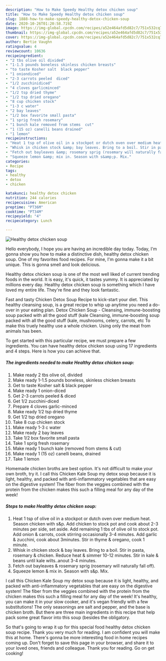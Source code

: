 ```yaml
---
description: "How to Make Speedy Healthy detox chicken soup"
title: "How to Make Speedy Healthy detox chicken soup"
slug: 1888-how-to-make-speedy-healthy-detox-chicken-soup
date: 2020-10-26T01:20:58.719Z
image: https://img-global.cpcdn.com/recipes/a52e464afd5d82c7/751x532cq70/healthy-detox-chicken-soup-recipe-main-photo.jpg
thumbnail: https://img-global.cpcdn.com/recipes/a52e464afd5d82c7/751x532cq70/healthy-detox-chicken-soup-recipe-main-photo.jpg
cover: https://img-global.cpcdn.com/recipes/a52e464afd5d82c7/751x532cq70/healthy-detox-chicken-soup-recipe-main-photo.jpg
author: Bertie Vaughn
ratingvalue: 4
reviewcount: 10636
recipeingredient:
- "2 tbs olive oil divided"
- "1-1.5 pounds boneless skinless chicken breasts"
- "to taste Kosher salt  black pepper"
- "1 oniondiced"
- "2-3 carrots peeled  diced"
- "1/2 zucchinidiced"
- "4 cloves garlicminced"
- "1/2 tsp dried thyme"
- "1/2 tsp dried oregano"
- "8 cup chicken stock"
- "1-3 c water"
- "2 bay leaves"
- "1/2 box favorite small pasta"
- "1 sprig fresh rosemary"
- "1 bunch kale removed from stems  cut"
- "1 (15 oz) canelli beans drained"
- "1 lemon"
recipeinstructions:
- "Heat 1 tsp of olive oil in a stockpot or dutch oven over medium heat. Season chicken with s&amp;p. Add chicken to stock pot and cook about 2-3 minutes per side, set aside. Add remaining 1 tbs of olive oil to stock pot. Add onion &amp; carrots, cook stirring occasionally 3-4 minutes. Add garlic &amp; zucchini, cook about 3minutes. Stir in thyme &amp; oregano, cook 1 minute."
- "Whisk in chicken stock &amp; bay leaves. Bring to a boil. Stir in pasta, rosemary &amp; chicken. Reduce heat &amp; simmer 10-12 minutes. Stir in kale &amp; beans until kale wilts..anout 3-4 minutes."
- "Fetch out bayleaves &amp; rosemary sprig (rosemary will naturally fall off)."
- "Squeeze lemon &amp; mix in. Season with s&amp;p. Mix."
categories:
- Recipe
tags:
- healthy
- detox
- chicken

katakunci: healthy detox chicken 
nutrition: 244 calories
recipecuisine: American
preptime: "PT36M"
cooktime: "PT34M"
recipeyield: "4"
recipecategory: Lunch

---
```



![Healthy detox chicken soup](https://img-global.cpcdn.com/recipes/a52e464afd5d82c7/751x532cq70/healthy-detox-chicken-soup-recipe-main-photo.jpg)

Hello everybody, I hope you are having an incredible day today. Today, I'm gonna show you how to make a distinctive dish, healthy detox chicken soup. One of my favorites food recipes. For mine, I'm gonna make it a bit unique. This is gonna smell and look delicious.

Healthy detox chicken soup is one of the most well liked of current trending foods in the world. It is easy, it's quick, it tastes yummy. It is appreciated by millions every day. Healthy detox chicken soup is something which I have loved my entire life. They're fine and they look fantastic.

Fast and tasty Chicken Detox Soup Recipe to kick-start your diet. This healthy cleansing soup, is a great recipe to whip up anytime you need a do-over in your eating plan. Detox Chicken Soup - Cleansing, immune-boosting soup packed with all the good stuff (kale Cleansing, immune-boosting soup packed with all the good stuff (kale, mushrooms, celery, carrots, etc To make this truely healthy use a whole chicken. Using only the meat from animals has been.


To get started with this particular recipe, we must prepare a few ingredients. You can have healthy detox chicken soup using 17 ingredients and 4 steps. Here is how you can achieve that.

<!--inarticleads1-->

##### The ingredients needed to make Healthy detox chicken soup:

1. Make ready 2 tbs olive oil, divided
1. Make ready 1-1.5 pounds boneless, skinless chicken breasts
1. Get to taste Kosher salt &amp; black pepper
1. Make ready 1 onion-diced
1. Get 2-3 carrots peeled &amp; diced
1. Get 1/2 zucchini-diced
1. Prepare 4 cloves garlic-minced
1. Make ready 1/2 tsp dried thyme
1. Get 1/2 tsp dried oregano
1. Take 8 cup chicken stock
1. Make ready 1-3 c water
1. Make ready 2 bay leaves
1. Take 1/2 box favorite small pasta
1. Take 1 sprig fresh rosemary
1. Make ready 1 bunch kale (removed from stems &amp; cut)
1. Make ready 1 (15 oz) canelli beans, drained
1. Take 1 lemon


Homemade chicken broths are best option. It&#39;s not difficult to make your own broth, try it. I call this Chicken Kale Soup my detox soup because it is light, healthy, and packed with anti-inflammatory vegetables that are easy on the digestive system! The fiber from the veggies combined with the protein from the chicken makes this such a filling meal for any day of the week! 

<!--inarticleads2-->

##### Steps to make Healthy detox chicken soup:

1. Heat 1 tsp of olive oil in a stockpot or dutch oven over medium heat. Season chicken with s&amp;p. Add chicken to stock pot and cook about 2-3 minutes per side, set aside. Add remaining 1 tbs of olive oil to stock pot. Add onion &amp; carrots, cook stirring occasionally 3-4 minutes. Add garlic &amp; zucchini, cook about 3minutes. Stir in thyme &amp; oregano, cook 1 minute.
1. Whisk in chicken stock &amp; bay leaves. Bring to a boil. Stir in pasta, rosemary &amp; chicken. Reduce heat &amp; simmer 10-12 minutes. Stir in kale &amp; beans until kale wilts..anout 3-4 minutes.
1. Fetch out bayleaves &amp; rosemary sprig (rosemary will naturally fall off).
1. Squeeze lemon &amp; mix in. Season with s&amp;p. Mix.


I call this Chicken Kale Soup my detox soup because it is light, healthy, and packed with anti-inflammatory vegetables that are easy on the digestive system! The fiber from the veggies combined with the protein from the chicken makes this such a filling meal for any day of the week! It&#39;s healthy, you can make it in your slow cooker, and it&#39;s vegan friendly with a few substitutions! The only seasonings are salt and pepper, and the base is chicken broth. But there are three main ingredients in this recipe that help pack some great flavor into this soup (besides the obligatory. 

So that's going to wrap it up for this special food healthy detox chicken soup recipe. Thank you very much for reading. I am confident you will make this at home. There's gonna be more interesting food in home recipes coming up. Don't forget to save this page in your browser, and share it to your loved ones, friends and colleague. Thank you for reading. Go on get cooking!
